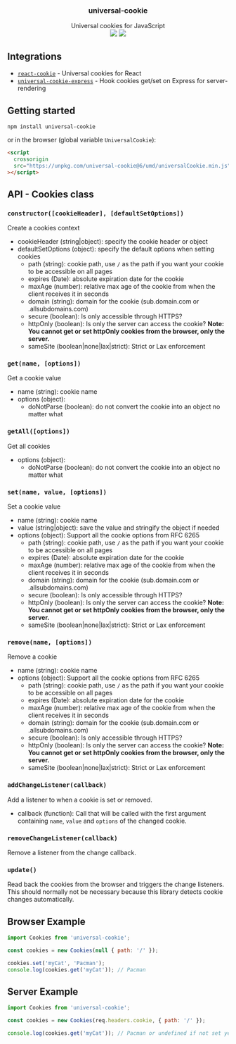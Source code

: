 <h3 align="center">
  universal-cookie
</h3>

<p align="center">
  Universal cookies for JavaScript<br />
  <a href="https://badge.fury.io/js/universal-cookie"><img src="https://badge.fury.io/js/universal-cookie.svg" /></a>
  <img src="https://github.com/github/docs/actions/workflows/test.yml/badge.svg" />
</p>

## Integrations

- [`react-cookie`](https://www.npmjs.com/package/react-cookie) - Universal cookies for React
- [`universal-cookie-express`](https://www.npmjs.com/package/universal-cookie-express) - Hook cookies get/set on Express for server-rendering

## Getting started

`npm install universal-cookie`

or in the browser (global variable `UniversalCookie`):

```html
<script
  crossorigin
  src="https://unpkg.com/universal-cookie@6/umd/universalCookie.min.js"
></script>
```

## API - Cookies class

### `constructor([cookieHeader], [defaultSetOptions])`

Create a cookies context

- cookieHeader (string|object): specify the cookie header or object
- defaultSetOptions (object): specify the default options when setting cookies
  - path (string): cookie path, use `/` as the path if you want your cookie to be accessible on all pages
  - expires (Date): absolute expiration date for the cookie
  - maxAge (number): relative max age of the cookie from when the client receives it in seconds
  - domain (string): domain for the cookie (sub.domain.com or .allsubdomains.com)
  - secure (boolean): Is only accessible through HTTPS?
  - httpOnly (boolean): Is only the server can access the cookie? **Note: You cannot get or set httpOnly cookies from the browser, only the server.**
  - sameSite (boolean|none|lax|strict): Strict or Lax enforcement

### `get(name, [options])`

Get a cookie value

- name (string): cookie name
- options (object):
  - doNotParse (boolean): do not convert the cookie into an object no matter what

### `getAll([options])`

Get all cookies

- options (object):
  - doNotParse (boolean): do not convert the cookie into an object no matter what

### `set(name, value, [options])`

Set a cookie value

- name (string): cookie name
- value (string|object): save the value and stringify the object if needed
- options (object): Support all the cookie options from RFC 6265
  - path (string): cookie path, use `/` as the path if you want your cookie to be accessible on all pages
  - expires (Date): absolute expiration date for the cookie
  - maxAge (number): relative max age of the cookie from when the client receives it in seconds
  - domain (string): domain for the cookie (sub.domain.com or .allsubdomains.com)
  - secure (boolean): Is only accessible through HTTPS?
  - httpOnly (boolean): Is only the server can access the cookie? **Note: You cannot get or set httpOnly cookies from the browser, only the server.**
  - sameSite (boolean|none|lax|strict): Strict or Lax enforcement

### `remove(name, [options])`

Remove a cookie

- name (string): cookie name
- options (object): Support all the cookie options from RFC 6265
  - path (string): cookie path, use `/` as the path if you want your cookie to be accessible on all pages
  - expires (Date): absolute expiration date for the cookie
  - maxAge (number): relative max age of the cookie from when the client receives it in seconds
  - domain (string): domain for the cookie (sub.domain.com or .allsubdomains.com)
  - secure (boolean): Is only accessible through HTTPS?
  - httpOnly (boolean): Is only the server can access the cookie? **Note: You cannot get or set httpOnly cookies from the browser, only the server.**
  - sameSite (boolean|none|lax|strict): Strict or Lax enforcement

### `addChangeListener(callback)`

Add a listener to when a cookie is set or removed.

- callback (function): Call that will be called with the first argument containing `name`, `value` and `options` of the changed cookie.

### `removeChangeListener(callback)`

Remove a listener from the change callback.

### `update()`

Read back the cookies from the browser and triggers the change listeners. This should normally not be necessary because this library detects cookie changes automatically.

## Browser Example

```js
import Cookies from 'universal-cookie';

const cookies = new Cookies(null { path: '/' });

cookies.set('myCat', 'Pacman');
console.log(cookies.get('myCat')); // Pacman
```

## Server Example

```js
import Cookies from 'universal-cookie';

const cookies = new Cookies(req.headers.cookie, { path: '/' });

console.log(cookies.get('myCat')); // Pacman or undefined if not set yet
```
